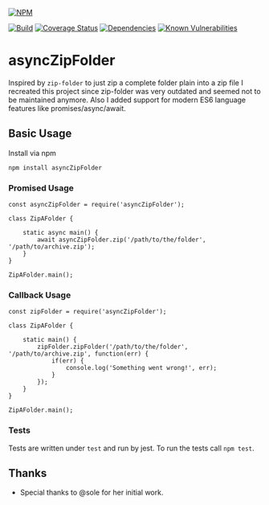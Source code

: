 [![NPM](https://nodei.co/npm/asyncZipFolder.png)](https://nodei.co/npm/asyncZipFolder/)

[![Build](https://travis-ci.org/maugenst/asyncZipFolder.svg?branch=master)](https://travis-ci.org/maugenst/asyncZipFolder.svg?branch=master)
[![Coverage Status](https://coveralls.io/repos/github/maugenst/asyncZipFolder/badge.svg?branch=master)](https://coveralls.io/github/maugenst/asyncZipFolder?branch=master)
[![Dependencies](https://david-dm.org/maugenst/asyncZipFolder.svg)](https://david-dm.org/maugenst/asyncZipFolder)
[![Known Vulnerabilities](https://snyk.io/test/github/maugenst/asyncZipFolder/badge.svg?targetFile=package.json)](https://snyk.io/test/github/maugenst/asyncZipFolder?targetFile=package.json)


# asyncZipFolder
Inspired by ``zip-folder`` to just zip a complete folder plain into a zip file I
recreated this project since zip-folder was very outdated and seemed not 
to be maintained anymore. Also I added support for modern ES6 language 
features like promises/async/await.

## Basic Usage

Install via npm

```
npm install asyncZipFolder
```

### Promised Usage

```
const asyncZipFolder = require('asyncZipFolder');

class ZipAFolder {

    static async main() {
        await asyncZipFolder.zip('/path/to/the/folder', '/path/to/archive.zip');
    }
}

ZipAFolder.main();

```

### Callback Usage

```
const zipFolder = require('asyncZipFolder');

class ZipAFolder {

    static main() {
        zipFolder.zipFolder('/path/to/the/folder', '/path/to/archive.zip', function(err) {
            if(err) {
                console.log('Something went wrong!', err);
            }
        });
    }
}

ZipAFolder.main();

```

### Tests

Tests are written under ``test`` and run by jest. To run the tests call ``npm test``.

## Thanks

* Special thanks to @sole for her initial work.
